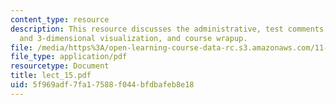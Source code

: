 ```yaml
---
content_type: resource
description: This resource discusses the administrative, test comments, Terrain Modeling
  and 3-dimensional visualization, and course wrapup.
file: /media/https%3A/open-learning-course-data-rc.s3.amazonaws.com/11-520-a-workshop-on-geographic-information-systems-fall-2005/5f969adf7fa17588f044bfdbafeb8e18_lect_15.pdf
file_type: application/pdf
resourcetype: Document
title: lect_15.pdf
uid: 5f969adf-7fa1-7588-f044-bfdbafeb8e18
---
```

